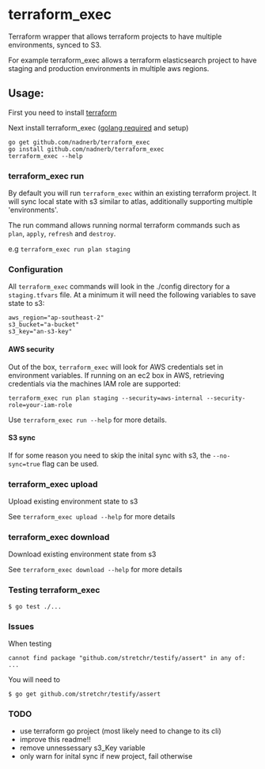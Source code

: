 terraform_exec
=============

Terraform wrapper that allows terraform projects to have multiple environments, synced to S3.

For example terraform_exec allows a terraform elasticsearch project to have staging and production environments in multiple aws regions.

## Usage:

First you need to install [terraform](https://terraform.io)

Next install terraform_exec ([golang required](https://golang.org/) and setup)

```
go get github.com/nadnerb/terraform_exec
go install github.com/nadnerb/terraform_exec
terraform_exec --help
```

### terraform_exec run

By default you will run `terraform_exec` within an existing terraform project. It will sync local state with s3 similar to atlas, additionally supporting
multiple 'environments'.

The run command allows running normal terraform commands such as `plan`, `apply`, `refresh` and `destroy`.

e.g `terraform_exec run plan staging`

### Configuration

All `terraform_exec` commands will look in the ./config directory for a `staging.tfvars` file. At a minimum it will need the following variables to
save state to s3:

```
aws_region="ap-southeast-2"
s3_bucket="a-bucket"
s3_key="an-s3-key"
```

#### AWS security

Out of the box, `terraform_exec` will look for AWS credentials set in environment variables. If running on an ec2 box in AWS, retrieving credentials
via the machines IAM role are supported:

```
terraform_exec run plan staging --security=aws-internal --security-role=your-iam-role
```

Use `terraform_exec run --help` for more details.

#### S3 sync

If for some reason you need to skip the inital sync with s3, the `--no-sync=true` flag can be used.

### terraform_exec upload

Upload existing environment state to s3

See `terraform_exec upload --help` for more details

### terraform_exec download

Download existing environment state from s3

See `terraform_exec download --help` for more details

### Testing terraform_exec

```shell
$ go test ./...
```

### Issues

When testing

`cannot find package "github.com/stretchr/testify/assert" in any of: ...`

You will need to

```shell
$ go get github.com/stretchr/testify/assert
```

### TODO

* use terraform go project (most likely need to change to its cli)
* improve this readme!!
* remove unnessessary s3_Key variable
* only warn for inital sync if new project, fail otherwise

